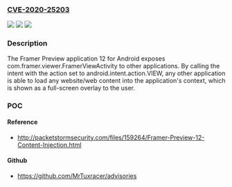 ### [CVE-2020-25203](https://cve.mitre.org/cgi-bin/cvename.cgi?name=CVE-2020-25203)
![](https://img.shields.io/static/v1?label=Product&message=n%2Fa&color=blue)
![](https://img.shields.io/static/v1?label=Version&message=n%2Fa&color=blue)
![](https://img.shields.io/static/v1?label=Vulnerability&message=n%2Fa&color=brighgreen)

### Description

The Framer Preview application 12 for Android exposes com.framer.viewer.FramerViewActivity to other applications. By calling the intent with the action set to android.intent.action.VIEW, any other application is able to load any website/web content into the application's context, which is shown as a full-screen overlay to the user.

### POC

#### Reference
- http://packetstormsecurity.com/files/159264/Framer-Preview-12-Content-Injection.html

#### Github
- https://github.com/MrTuxracer/advisories

